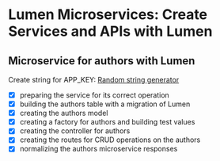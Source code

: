 # Lumen Microservices: Create Services and APIs with Lumen


## Microservice for authors with Lumen

Create string for APP_KEY:
[Random string generator](http://www.unit-conversion.info/texttools/random-string-generator/)

-[x] preparing the service for its correct operation
-[x] building the authors table with a migration of Lumen
-[x] creating the authors model
-[x] creating a factory for authors and building test values
-[x] creating the controller for authors
-[x] creating the routes for CRUD operations on the authors
-[x] normalizing the authors microservice responses

